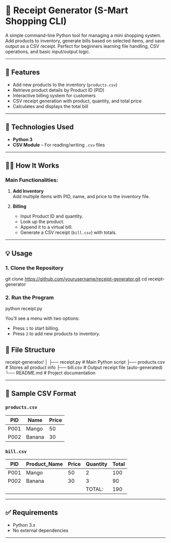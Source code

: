 # 🧾 Receipt Generator (S-Mart Shopping CLI)

A simple command-line Python tool for managing a mini shopping system. Add products to inventory, generate bills based on selected items, and save output as a CSV receipt. Perfect for beginners learning file handling, CSV operations, and basic input/output logic.

---

## 📌 Features

- Add new products to the inventory (`products.csv`)
- Retrieve product details by Product ID (PID)
- Interactive billing system for customers
- CSV receipt generation with product, quantity, and total price
- Calculates and displays the total bill

---

## 🧰 Technologies Used

- **Python 3**
- **CSV Module** – For reading/writing `.csv` files

---

## 🧑‍💻 How It Works

### Main Functionalities:
1. **Add Inventory**  
   Add multiple items with PID, name, and price to the inventory file.

2. **Billing**  
   - Input Product ID and quantity.
   - Look up the product.
   - Append it to a virtual bill.
   - Generate a CSV receipt (`bill.csv`) with totals.

---

## 💡 Usage

### 1. Clone the Repository

git clone https://github.com/yourusername/receipt-generator.git
cd receipt-generator

### 2. Run the Program


python receipt.py

You’ll see a menu with two options:

* Press `1` to start billing.
* Press `2` to add new products to inventory.


## 📁 File Structure

receipt-generator/
│
├── receipt.py         # Main Python script
├── products.csv       # Stores all product info
├── bill.csv           # Output receipt file (auto-generated)
└── README.md          # Project documentation

---

## 📘 Sample CSV Format

### `products.csv`

| PID  | Name   | Price |
| ---- | ------ | ----- |
| P001 | Mango  | 50    |
| P002 | Banana | 30    |

### `bill.csv`

| PID  | Product\_Name | Price | Quantity | Total |
| ---- | ------------- | ----- | -------- | ----- |
| P001 | Mango         | 50    | 2        | 100   |
| P002 | Banana        | 30    | 3        | 90    |
|      |               |       | TOTAL:   | 190   |

---

## ✅ Requirements

* Python 3.x
* No external dependencies

---
